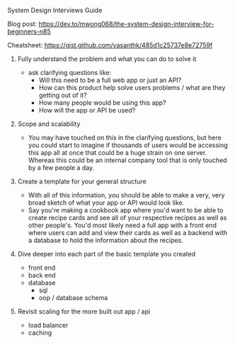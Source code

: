 System Design Interviews Guide

Blog post:
https://dev.to/mwong068/the-system-design-interview-for-beginners-n85

Cheatsheet:
https://gist.github.com/vasanthk/485d1c25737e8e72759f

1. Fully understand the problem and what you can do to solve it
    - ask clarifying questions like:
        - Will this need to be a full web app or just an API?
        - How can this product help solve users problems / what are they getting out of it?
        - How many people would be using this app?
        - How will the app or API be used?

2. Scope and scalability
    - You may have touched on this in the clarifying questions, but here you could start to imagine if thousands of users would be accessing this app all at once that could be a huge strain on one server. Whereas this could be an internal company tool that is only touched by a few people a day.

3. Create a template for your general structure
    - With all of this information, you should be able to make a very, very broad sketch of what your app or API would look like.
    - Say you're making a cookbook app where you'd want to be able to create recipe cards and see all of your respective recipes as well as other people's. You'd most likely need a full app with a front end where users can add and view their cards as well as a backend with a database to hold the information about the recipes.

4. Dive deeper into each part of the basic template you created
   - front end
   - back end
   - database
     - sql
     - oop / database schema

5. Revisit scaling for the more built out app / api
    - load balancer
    - caching